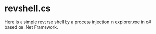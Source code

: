 # revshell.cs
Here is a simple reverse shell by a process injection in explorer.exe in c# based on .Net Framework.
